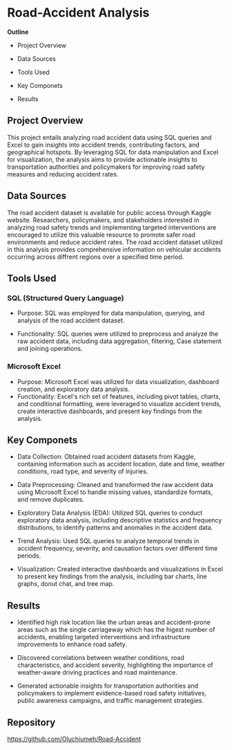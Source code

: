 # Road-Accident Analysis

**Outline**
- Project Overview

- Data Sources

- Tools Used

- Key Componets

- Results

## Project Overview

This project entails analyzing road accident data using SQL queries and Excel to gain insights into accident trends, contributing factors, and geographical hotspots. By leveraging SQL for data manipulation and Excel for visualization, the analysis aims to provide actionable insights to transportation authorities and policymakers for improving road safety measures and reducing accident rates.

## Data Sources

The road accident dataset is available for public access through Kaggle website. Researchers, policymakers, and stakeholders interested in analyzing road safety trends and implementing targeted interventions are encouraged to utilize this valuable resource to promote safer road environments and reduce accident rates. The road accident dataset utilized in this analysis provides comprehensive information on vehicular accidents occurring across diffrent regions over a specified time period.

## Tools Used

### SQL (Structured Query Language)

- Purpose: SQL was employed for data manipulation, querying, and analysis of the road accident dataset.
  
- Functionality: SQL queries were utilized to preprocess and analyze the raw accident data, including data aggregation, filtering, Case statement and joining operations.
  
### Microsoft Excel
- Purpose: Microsoft Excel was utilized for data visualization, dashboard creation, and exploratory data analysis.
- Functionality: Excel's rich set of features, including pivot tables, charts, and conditional formatting, were leveraged to visualize accident trends, create interactive dashboards, and present key findings from the analysis.

## Key Componets

- Data Collection: Obtained road accident datasets from Kaggle, containing information such as accident location, date and time, weather conditions, road type, and severity of injuries.

- Data Preprocessing: Cleaned and transformed the raw accident data using Microsoft Excel to handle missing values, standardize formats, and remove duplicates.

- Exploratory Data Analysis (EDA): Utilized SQL queries to conduct exploratory data analysis, including descriptive statistics and frequency distributions, to identify patterns and anomalies in the accident data.

- Trend Analysis: Used SQL queries to analyze temporal trends in accident frequency, severity, and causation factors over different time periods.

- Visualization: Created interactive dashboards and visualizations in Excel to present key findings from the analysis, including bar charts, line graphs, donut chat, and tree map.

## Results
- Identified high risk location like the urban areas and accident-prone areas such as the single carriageway which has the higest number of accidents, enabling targeted interventions and infrastructure improvements to enhance road safety.

- Discovered correlations between weather conditions, road characteristics, and accident severity, highlighting the importance of weather-aware driving practices and road maintenance.

- Generated actionable insights for transportation authorities and policymakers to implement evidence-based road safety initiatives, public awareness campaigns, and traffic management strategies.

## Repository

https://github.com/Oluchiumeh/Road-Accident
